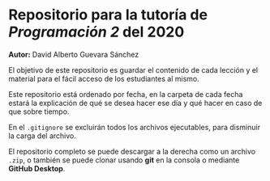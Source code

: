 # Repositorio para la tutoría de _Programación 2_ del 2020

**Autor:** David Alberto Guevara Sánchez

El objetivo de este repositorio es guardar el contenido de cada lección y el material para el fácil acceso de los estudiantes al mismo.

Este repositorio está ordenado por fecha, en la carpeta de cada fecha estará la explicación de qué se desea hacer ese día y qué hacer en caso de que sobre tiempo.

En el `.gitignore` se excluirán todos los archivos ejecutables, para disminuir la carga del archivo.

El repositorio completo se puede descargar a la derecha como un archivo `.zip`, o también se puede clonar usando **git** en la consola o mediante **GitHub Desktop**.
